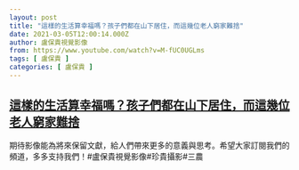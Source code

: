```yaml
---
layout: post
title: "這樣的生活算幸福嗎？孩子們都在山下居住，而這幾位老人窮家難捨"
date: 2021-03-05T12:00:14.000Z
author: 盧保貴視覺影像
from: https://www.youtube.com/watch?v=M-fUC0UGLms
tags: [ 盧保貴 ]
categories: [ 盧保貴 ]
---
```

<!--1614945614000-->
[這樣的生活算幸福嗎？孩子們都在山下居住，而這幾位老人窮家難捨](https://www.youtube.com/watch?v=M-fUC0UGLms)
------

<div>
期待影像能為將來保留文獻，給人們帶來更多的意義與思考。希望大家訂閱我們的頻道，多多支持我們！#盧保貴視覺影像#珍貴攝影#三農
</div>

